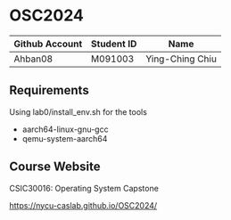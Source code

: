 # OSC2024

| Github Account | Student ID | Name            |
|----------------|------------|-----------------|
|    Ahban08     |  M091003   | Ying-Ching Chiu |

## Requirements

Using lab0/install_env.sh for the tools

* aarch64-linux-gnu-gcc
* qemu-system-aarch64

## Course Website

CSIC30016: Operating System Capstone

https://nycu-caslab.github.io/OSC2024/